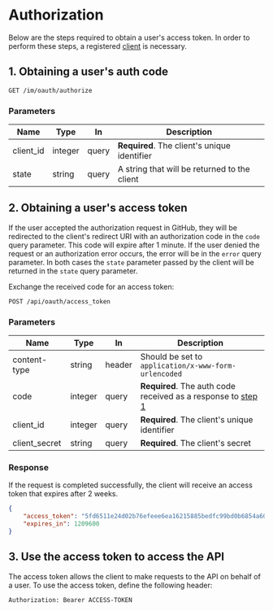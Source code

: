 # Authorization

Below are the steps required to obtain a user's access token. In order to perform these steps, a registered [client](clients.md) is necessary.

## 1. Obtaining a user's auth code

```http
GET /im/oauth/authorize
```

### Parameters
| Name             | Type        | In         | Description                                                                           |
| ---------------- | ----------- | ---------- | ------------------------------------------------------------------------------------- |
| client_id        | integer     | query      | **Required**. The client's unique identifier                                          |
| state            | string      | query      | A string that will be returned to the client                                          |

## 2. Obtaining a user's access token

If the user accepted the authorization request in GitHub, they will be redirected to the client's redirect URI with an authorization code in the `code` query parameter. This code will expire after 1 minute. If the user denied the request or an authorization error occurs, the error will be in the `error` query parameter. In both cases the `state` parameter passed by the client will be returned in the `state` query parameter.

Exchange the received code for an access token:
```http 
POST /api/oauth/access_token 
```

### Parameters
| Name             | Type        | In         | Description                                                                                      |
| ---------------- | ----------- | ---------- | ------------------------------------------------------------------------------------------------ |
| content-type     | string      | header     | Should be set to `application/x-www-form-urlencoded`                                             |
| code             | integer     | query      | **Required**. The auth code received as a response to [step 1](#1.-Obtaining-a-user's-auth-code) |
| client_id        | integer     | query      | **Required**. The client's unique identifier                                                     |
| client_secret    | string      | query      | **Required**. The client's secret                                                                |

### Response

If the request is completed successfully, the client will receive an access token that expires after 2 weeks.
```json
{
    "access_token": "5fd6511e24d02b76efeee6ea16215885bedfc99bd0b6854a60440e69af04704c",
    "expires_in": 1209600
}
```

## 3. Use the access token to access the API
The access token allows the client to make requests to the API on behalf of a user. To use the access token, define the following header:

```
Authorization: Bearer ACCESS-TOKEN
```
